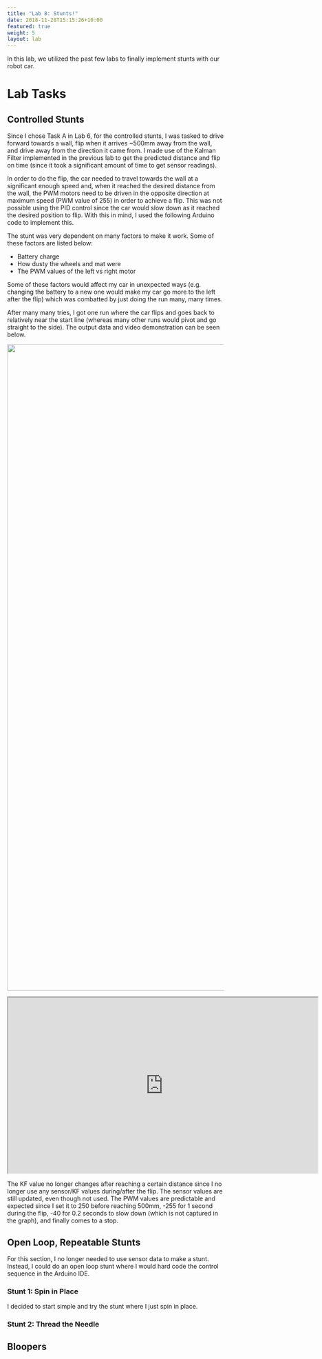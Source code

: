 ```yaml
---
title: "Lab 8: Stunts!"
date: 2018-11-28T15:15:26+10:00
featured: true
weight: 5
layout: lab
---
```


<style type="text/css">
  .gist {width:700px !important;}
  .gist-file
  .gist-data {max-height: 500px;max-width: 700px;}
</style>

In this lab, we utilized the past few labs to finally implement stunts with our robot car.

# Lab Tasks 

## Controlled Stunts

Since I chose Task A in Lab 6, for the controlled stunts, I was tasked to drive forward towards a wall, flip when it arrives ~500mm away from the wall, and drive away from the direction it came from. I made use of the Kalman Filter implemented in the previous lab to get the predicted distance and flip on time (since it took a significant amount of time to get sensor readings).

In order to do the flip, the car needed to travel towards the wall at a significant enough speed and, when it reached the desired distance from the wall, the PWM motors need to be driven in the opposite direction at maximum speed (PWM value of 255) in order to achieve a flip. This was not possible using the PID control since the car would slow down as it reached the desired position to flip. With this in mind, I used the following Arduino code to implement this.

<script src="https://gist.github.com/anyafp/2fd7e5a020892c3062f74be12d600947.js"></script>

The stunt was very dependent on many factors to make it work. Some of these factors are listed below:

- Battery charge
- How dusty the wheels and mat were
- The PWM values of the left vs right motor

Some of these factors would affect my car in unexpected ways (e.g. changing the battery to a new one would make my car go more to the left after the flip) which was combatted by just doing the run many, many times.

After many many tries, I got one run where the car flips and goes back to relatively near the start line (whereas many other runs would pivot and go straight to the side). The output data and video demonstration can be seen below.

<p align="left"><img src="../../images/lab8/taskAstunt.png" height="1500" width="1500"></p>

<p align="left"><iframe width="720" height="408" src="https://youtube.com/embed/6ZMhJzGyAGM"></iframe></p>
<p></p>

The KF value no longer changes after reaching a certain distance since I no longer use any sensor/KF values during/after the flip. The sensor values are still updated, even though not used. The PWM values are predictable and expected since I set it to 250 before reaching 500mm, -255 for 1 second during the flip, -40 for 0.2 seconds to slow down (which is not captured in the graph), and finally comes to a stop.

## Open Loop, Repeatable Stunts

For this section, I no longer needed to use sensor data to make a stunt. Instead, I could do an open loop stunt where I would hard code the control sequence in the Arduino IDE.

### Stunt 1: Spin in Place

I decided to start simple and try the stunt where I just spin in place.

<script src="https://gist.github.com/anyafp/c743b89cae931c6e9bfc22dbab584080.js"></script>

### Stunt 2: Thread the Needle

## Bloopers

